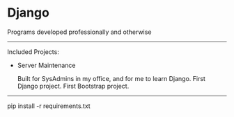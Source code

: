 Django
======

Programs developed professionally and otherwise

- - -

Included Projects:

*	Server Maintenance

	Built for SysAdmins in my office, and for me to learn Django. First Django project. First Bootstrap project.


- - -

pip install -r requirements.txt
